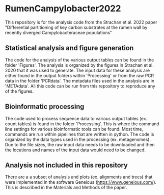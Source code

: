 # RumenCampylobacter2022
This repository is for the analysis code from the Strachan et al. 2022 paper "Differential partitioning of key carbon substrates at the rumen wall by recently diverged Campylobacteraceae populations"

## Statistical analysis and figure generation
The code for the analysis of the various output tables can be found in the folder 'Figures'. The analysis is organized by the figures in Strachan et al. 2020 that it was used to generate. The input data for these analysis are either found in the output folders within 'Processing' or from the raw PCR data in the folder 'PCRdata'. The metadata files used in the analysis are in 'METAdata'. All this code can be run from this repository to reproduce any of the figures.

## Bioinformatic processing
The code used to process sequence data to various output tables (ex. count tables) is found in the folder 'Processing'. This is where the command line settings for various bioinformatic tools can be found. Most time, commands are run within pipelines that are written in python. The code is organized by the data types used in the processing (ex. metagenomes). Due to the file sizes, the raw input data needs to be downloaded and then the locations and names of the input data would need to be changed.

## Analysis not included in this repository
There are a a subset of analysis and plots (ex. alignments and trees) that were implemented in the software Geneious (https://www.geneious.com/). This is described in the Materials and Methods of the paper.

